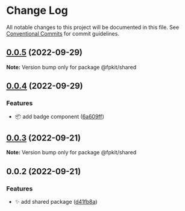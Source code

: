 # Change Log

All notable changes to this project will be documented in this file.
See [Conventional Commits](https://conventionalcommits.org) for commit guidelines.

## [0.0.5](https://github.com/shawn-sandy/fp-kit/compare/@fpkit/shared@0.0.4...@fpkit/shared@0.0.5) (2022-09-29)

**Note:** Version bump only for package @fpkit/shared





## [0.0.4](https://github.com/shawn-sandy/fp-kit/compare/@fpkit/shared@0.0.3...@fpkit/shared@0.0.4) (2022-09-29)


### Features

* 📦️ add badge component ([6a609ff](https://github.com/shawn-sandy/fp-kit/commit/6a609ffad869be77f5c44ffb79a966e2248a31da))





## [0.0.3](https://github.com/shawn-sandy/fp-kit/compare/@fpkit/shared@0.0.2...@fpkit/shared@0.0.3) (2022-09-21)

**Note:** Version bump only for package @fpkit/shared





## 0.0.2 (2022-09-21)


### Features

* ✨ add shared package ([d41fb8a](https://github.com/shawn-sandy/fp-kit/commit/d41fb8a1f9df921eb59966daf2255a1bfdca9c47))
